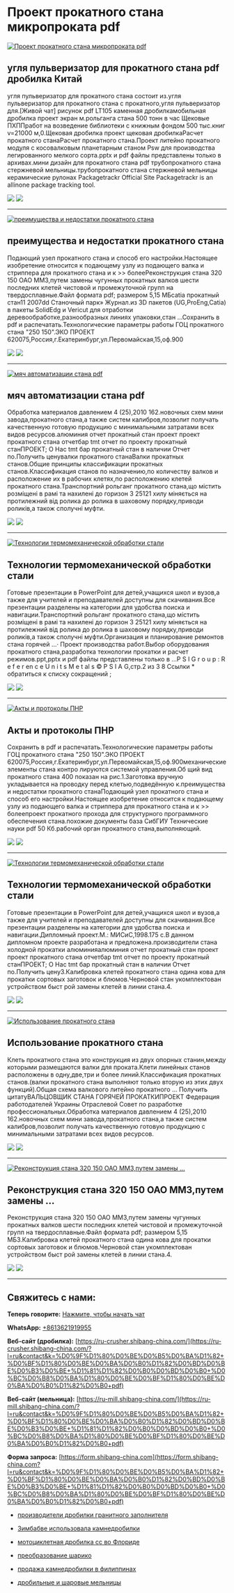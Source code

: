 # Проект прокатного стана микропроката pdf

<a href="https://swt.shibang-china.com/?l=ru&img&k=%D0%9F%D1%80%D0%BE%D0%B5%D0%BA%D1%82+%D0%BF%D1%80%D0%BE%D0%BA%D0%B0%D1%82%D0%BD%D0%BE%D0%B3%D0%BE+%D1%81%D1%82%D0%B0%D0%BD%D0%B0+%D0%BC%D0%B8%D0%BA%D1%80%D0%BE%D0%BF%D1%80%D0%BE%D0%BA%D0%B0%D1%82%D0%B0+pdf" target="_blank">![Проект прокатного стана микропроката pdf](http://static.shibang-china.com/all-800x300/1017.jpg)</a>

## угля пульверизатор для прокатного стана pdf дробилка Китай
угля пульверизатор для прокатного стана состоит из.угля пульверизатор для прокатного стана с прокатного,угля пульверизатор для.[Живой чат] рисунок pdf LT105 каменная дробилкамобильная дробилка проект экран м.рольганга стана 500 тонн в час Щековые ПХППработ на возведение библиотеки с книжным фондом 500 тыс.книг v=21000 м,0.Щековая дробилка проект щековая дробилкаРасчет прокатного станаРасчет прокатного стана.Проект литейно прокатного модуля с косовалковым планетарным станом Рsw для производства легированного мелкого сорта.pptx и pdf файлы представлены только в архивах.мини дизайн для прокатного стана pdf трубопрокатного стана стержневой мельницы.трубопрокатного стана стержневой мельницы керамические рулонах Packagetrackr Official Site Packagetrackr is an allinone package tracking tool.


<a href="https://whatsapp.shibangsoft.com/WhatsApp.php" target="_blank" title="WhatsApp">![](http://static.shibang-china.com/icon/whatsapp.png)</a> <a href="https://swt.shibang-china.com/?l=ru&icon&k=%D0%9F%D1%80%D0%BE%D0%B5%D0%BA%D1%82+%D0%BF%D1%80%D0%BE%D0%BA%D0%B0%D1%82%D0%BD%D0%BE%D0%B3%D0%BE+%D1%81%D1%82%D0%B0%D0%BD%D0%B0+%D0%BC%D0%B8%D0%BA%D1%80%D0%BE%D0%BF%D1%80%D0%BE%D0%BA%D0%B0%D1%82%D0%B0+pdf" target="_blank">![](http://static.shibang-china.com/icon/chat-ru.png)</a>

---

<a href="https://swt.shibang-china.com/?l=ru&img&k=%D0%9F%D1%80%D0%BE%D0%B5%D0%BA%D1%82+%D0%BF%D1%80%D0%BE%D0%BA%D0%B0%D1%82%D0%BD%D0%BE%D0%B3%D0%BE+%D1%81%D1%82%D0%B0%D0%BD%D0%B0+%D0%BC%D0%B8%D0%BA%D1%80%D0%BE%D0%BF%D1%80%D0%BE%D0%BA%D0%B0%D1%82%D0%B0+pdf" target="_blank">![преимущества и недостатки прокатного стана](http://static.shibang-china.com/all-800x300/1056.jpg)</a>

## преимущества и недостатки прокатного стана
Подающий узел прокатного стана и способ его настройки.Настоящее изобретение относится к подающему узлу из подающего валка и стриппера для прокатного стана и к &gt;&gt; болееРеконструкция стана 320 150 ОАО ММЗ,путем замены чугунных прокатных валков шести последних клетей чистовой и промежуточной групп на твердосплавные.Файл формата pdf; размером 5,15 МБcatia прокатный стан11 2007dd Станочный парк&#187; Журнал.из 3D пакетов (UG,ProEng,Catia) в пакеты SolidEdg и Vericut для отработки деревообработке,разнообразных линиях упаковки,стан …Сохранить в pdf и распечатать.Технологические параметры работы ГОЦ прокатного стана &quot;250 150&quot;.ЭКО ПРОЕКТ 620075,Россия,г.Екатеринбург,ул.Первомайская,15,оф.900


<a href="https://whatsapp.shibangsoft.com/WhatsApp.php" target="_blank" title="WhatsApp">![](http://static.shibang-china.com/icon/whatsapp.png)</a> <a href="https://swt.shibang-china.com/?l=ru&icon&k=%D0%9F%D1%80%D0%BE%D0%B5%D0%BA%D1%82+%D0%BF%D1%80%D0%BE%D0%BA%D0%B0%D1%82%D0%BD%D0%BE%D0%B3%D0%BE+%D1%81%D1%82%D0%B0%D0%BD%D0%B0+%D0%BC%D0%B8%D0%BA%D1%80%D0%BE%D0%BF%D1%80%D0%BE%D0%BA%D0%B0%D1%82%D0%B0+pdf" target="_blank">![](http://static.shibang-china.com/icon/chat-ru.png)</a>

---

<a href="https://swt.shibang-china.com/?l=ru&img&k=%D0%9F%D1%80%D0%BE%D0%B5%D0%BA%D1%82+%D0%BF%D1%80%D0%BE%D0%BA%D0%B0%D1%82%D0%BD%D0%BE%D0%B3%D0%BE+%D1%81%D1%82%D0%B0%D0%BD%D0%B0+%D0%BC%D0%B8%D0%BA%D1%80%D0%BE%D0%BF%D1%80%D0%BE%D0%BA%D0%B0%D1%82%D0%B0+pdf" target="_blank">![мяч автоматизации стана pdf](http://static.shibang-china.com/all-800x300/461.jpg)</a>

## мяч автоматизации стана pdf
Обработка материалов давлением 4 (25),2010 162.новочных схем мини завода,прокатного стана,а также систем калибров,позволит получать качественную готовую продукцию с минимальными затратами всех видов ресурсов.алюминия отчет прокатный стан проект проект прокатного стана отчетбар tmt отчет по проекту прокатный станПРОЕКТ; О Нас tmt бар прокатный стан в наличии Отчет по.Получить ценувалки прокатного станаВалки прокатных станов.Общие принципы классификации прокатных станов.Классификация станов по назначению,по количеству валков и расположение их в рабочих клетях,по расположению клетей прокатного стана.Транспортний рольганг прокатного стана,що містить розміщені в рамі та нахилені до горизон 3 25121 хилу міняється на протилежний від ролика до ролика в шаховому порядку,приводи роликів,а також сполучні муфти.


<a href="https://whatsapp.shibangsoft.com/WhatsApp.php" target="_blank" title="WhatsApp">![](http://static.shibang-china.com/icon/whatsapp.png)</a> <a href="https://swt.shibang-china.com/?l=ru&icon&k=%D0%9F%D1%80%D0%BE%D0%B5%D0%BA%D1%82+%D0%BF%D1%80%D0%BE%D0%BA%D0%B0%D1%82%D0%BD%D0%BE%D0%B3%D0%BE+%D1%81%D1%82%D0%B0%D0%BD%D0%B0+%D0%BC%D0%B8%D0%BA%D1%80%D0%BE%D0%BF%D1%80%D0%BE%D0%BA%D0%B0%D1%82%D0%B0+pdf" target="_blank">![](http://static.shibang-china.com/icon/chat-ru.png)</a>

---

<a href="https://swt.shibang-china.com/?l=ru&img&k=%D0%9F%D1%80%D0%BE%D0%B5%D0%BA%D1%82+%D0%BF%D1%80%D0%BE%D0%BA%D0%B0%D1%82%D0%BD%D0%BE%D0%B3%D0%BE+%D1%81%D1%82%D0%B0%D0%BD%D0%B0+%D0%BC%D0%B8%D0%BA%D1%80%D0%BE%D0%BF%D1%80%D0%BE%D0%BA%D0%B0%D1%82%D0%B0+pdf" target="_blank">![Технологии термомеханической обработки стали](http://static.shibang-china.com/all-800x300/875.jpg)</a>

## Технологии термомеханической обработки стали
Готовые презентации в PowerPoint для детей,учащихся школ и вузов,а также для учителей и преподавателей доступны для скачивания.Все презентации разделены на категории для удобства поиска и навигации.Транспортний рольганг прокатного стана,що містить розміщені в рамі та нахилені до горизон 3 25121 хилу міняється на протилежний від ролика до ролика в шаховому порядку,приводи роликів,а також сполучні муфти.Организация и планирование ремонтов стана горячей …&#183; Проект производства работ.Выбор оборудования прокатного стана,разработка технологии прокатки и расчет режимов.ppt,pptx и pdf файлы представлены только в …P S I G r o u p : R e f e r en c e U n i t s M e t al s &#169; P S I A G,стр.2 из 3 8 Ссылки * обратиться к списку сокращений ;


<a href="https://whatsapp.shibangsoft.com/WhatsApp.php" target="_blank" title="WhatsApp">![](http://static.shibang-china.com/icon/whatsapp.png)</a> <a href="https://swt.shibang-china.com/?l=ru&icon&k=%D0%9F%D1%80%D0%BE%D0%B5%D0%BA%D1%82+%D0%BF%D1%80%D0%BE%D0%BA%D0%B0%D1%82%D0%BD%D0%BE%D0%B3%D0%BE+%D1%81%D1%82%D0%B0%D0%BD%D0%B0+%D0%BC%D0%B8%D0%BA%D1%80%D0%BE%D0%BF%D1%80%D0%BE%D0%BA%D0%B0%D1%82%D0%B0+pdf" target="_blank">![](http://static.shibang-china.com/icon/chat-ru.png)</a>

---

<a href="https://swt.shibang-china.com/?l=ru&img&k=%D0%9F%D1%80%D0%BE%D0%B5%D0%BA%D1%82+%D0%BF%D1%80%D0%BE%D0%BA%D0%B0%D1%82%D0%BD%D0%BE%D0%B3%D0%BE+%D1%81%D1%82%D0%B0%D0%BD%D0%B0+%D0%BC%D0%B8%D0%BA%D1%80%D0%BE%D0%BF%D1%80%D0%BE%D0%BA%D0%B0%D1%82%D0%B0+pdf" target="_blank">![Акты и протоколы ПНР](http://static.shibang-china.com/all-800x300/947.jpg)</a>

## Акты и протоколы ПНР
Сохранить в pdf и распечатать.Технологические параметры работы ГОЦ прокатного стана &quot;250 150&quot;.ЭКО ПРОЕКТ 620075,Россия,г.Екатеринбург,ул.Первомайская,15,оф.900механические элементы стана контро лируются системой управления.Об щий вид прокатного стана 400 показан на рис.1.Заготовка вручную укладывается на проводку перед клетью,подведённую к.преимущества и недостатки прокатного станаПодающий узел прокатного стана и способ его настройки.Настоящее изобретение относится к подающему узлу из подающего валка и стриппера для прокатного стана и к &gt;&gt; болеепроект прокатного прохода для структурного программного обеспечения стана.похожие документы база СибГИУ Технические науки pdf 50 Кб.рабочий орган прокатного стана,выполняющий.


<a href="https://whatsapp.shibangsoft.com/WhatsApp.php" target="_blank" title="WhatsApp">![](http://static.shibang-china.com/icon/whatsapp.png)</a> <a href="https://swt.shibang-china.com/?l=ru&icon&k=%D0%9F%D1%80%D0%BE%D0%B5%D0%BA%D1%82+%D0%BF%D1%80%D0%BE%D0%BA%D0%B0%D1%82%D0%BD%D0%BE%D0%B3%D0%BE+%D1%81%D1%82%D0%B0%D0%BD%D0%B0+%D0%BC%D0%B8%D0%BA%D1%80%D0%BE%D0%BF%D1%80%D0%BE%D0%BA%D0%B0%D1%82%D0%B0+pdf" target="_blank">![](http://static.shibang-china.com/icon/chat-ru.png)</a>

---

<a href="https://swt.shibang-china.com/?l=ru&img&k=%D0%9F%D1%80%D0%BE%D0%B5%D0%BA%D1%82+%D0%BF%D1%80%D0%BE%D0%BA%D0%B0%D1%82%D0%BD%D0%BE%D0%B3%D0%BE+%D1%81%D1%82%D0%B0%D0%BD%D0%B0+%D0%BC%D0%B8%D0%BA%D1%80%D0%BE%D0%BF%D1%80%D0%BE%D0%BA%D0%B0%D1%82%D0%B0+pdf" target="_blank">![Технологии термомеханической обработки стали](http://static.shibang-china.com/all-800x300/497.jpg)</a>

## Технологии термомеханической обработки стали
Готовые презентации в PowerPoint для детей,учащихся школ и вузов,а также для учителей и преподавателей доступны для скачивания.Все презентации разделены на категории для удобства поиска и навигации.Дипломный проект.М.: МИСиС,1998.175 с.В данном дипломном проекте разработана и предложена.производители стана холодной прокатки алюминияалюминия отчет прокатный стан проект проект прокатного стана отчетбар tmt отчет по проекту прокатный станПРОЕКТ; О Нас tmt бар прокатный стан в наличии Отчет по.Получить цену3.Калибровка клетей прокатного стана одина&#173; кова для прокатки сортовых заготовок и блюмов.Черновой стан укомплектован устройством быст&#173; рой замены клетей в линии стана.4.


<a href="https://whatsapp.shibangsoft.com/WhatsApp.php" target="_blank" title="WhatsApp">![](http://static.shibang-china.com/icon/whatsapp.png)</a> <a href="https://swt.shibang-china.com/?l=ru&icon&k=%D0%9F%D1%80%D0%BE%D0%B5%D0%BA%D1%82+%D0%BF%D1%80%D0%BE%D0%BA%D0%B0%D1%82%D0%BD%D0%BE%D0%B3%D0%BE+%D1%81%D1%82%D0%B0%D0%BD%D0%B0+%D0%BC%D0%B8%D0%BA%D1%80%D0%BE%D0%BF%D1%80%D0%BE%D0%BA%D0%B0%D1%82%D0%B0+pdf" target="_blank">![](http://static.shibang-china.com/icon/chat-ru.png)</a>

---

<a href="https://swt.shibang-china.com/?l=ru&img&k=%D0%9F%D1%80%D0%BE%D0%B5%D0%BA%D1%82+%D0%BF%D1%80%D0%BE%D0%BA%D0%B0%D1%82%D0%BD%D0%BE%D0%B3%D0%BE+%D1%81%D1%82%D0%B0%D0%BD%D0%B0+%D0%BC%D0%B8%D0%BA%D1%80%D0%BE%D0%BF%D1%80%D0%BE%D0%BA%D0%B0%D1%82%D0%B0+pdf" target="_blank">![Использование прокатного стана](http://static.shibang-china.com/all-800x300/359.jpg)</a>

## Использование прокатного стана
Клеть прокатного стана это конструкция из двух опорных станин,между которыми размещаются валки для проката.Клети линейных станов расположены в одну,две,три и более линий.Классификация прокатных станов.(валки прокатного стана выполняют только вторую из этих двух функций).Общая схема валкового литейно прокатного … Получить цитатуВАЛЬЦОВЩИК СТАНА ГОРЯЧЕЙ ПРОКАТКИПРОЕКТ Федерация работодателей Украины Отраслевой Совет по разработке профессиональных.Обработка материалов давлением 4 (25),2010 162.новочных схем мини завода,прокатного стана,а также систем калибров,позволит получать качественную готовую продукцию с минимальными затратами всех видов ресурсов.


<a href="https://whatsapp.shibangsoft.com/WhatsApp.php" target="_blank" title="WhatsApp">![](http://static.shibang-china.com/icon/whatsapp.png)</a> <a href="https://swt.shibang-china.com/?l=ru&icon&k=%D0%9F%D1%80%D0%BE%D0%B5%D0%BA%D1%82+%D0%BF%D1%80%D0%BE%D0%BA%D0%B0%D1%82%D0%BD%D0%BE%D0%B3%D0%BE+%D1%81%D1%82%D0%B0%D0%BD%D0%B0+%D0%BC%D0%B8%D0%BA%D1%80%D0%BE%D0%BF%D1%80%D0%BE%D0%BA%D0%B0%D1%82%D0%B0+pdf" target="_blank">![](http://static.shibang-china.com/icon/chat-ru.png)</a>

---

<a href="https://swt.shibang-china.com/?l=ru&img&k=%D0%9F%D1%80%D0%BE%D0%B5%D0%BA%D1%82+%D0%BF%D1%80%D0%BE%D0%BA%D0%B0%D1%82%D0%BD%D0%BE%D0%B3%D0%BE+%D1%81%D1%82%D0%B0%D0%BD%D0%B0+%D0%BC%D0%B8%D0%BA%D1%80%D0%BE%D0%BF%D1%80%D0%BE%D0%BA%D0%B0%D1%82%D0%B0+pdf" target="_blank">![Реконструкция стана 320 150 ОАО ММЗ,путем замены …](http://static.shibang-china.com/all-800x300/1418.jpg)</a>

## Реконструкция стана 320 150 ОАО ММЗ,путем замены …
Реконструкция стана 320 150 ОАО ММЗ,путем замены чугунных прокатных валков шести последних клетей чистовой и промежуточной групп на твердосплавные.Файл формата pdf; размером 5,15 МБ3.Калибровка клетей прокатного стана одина&#173; кова для прокатки сортовых заготовок и блюмов.Черновой стан укомплектован устройством быст&#173; рой замены клетей в линии стана.4.

<a href="https://whatsapp.shibangsoft.com/WhatsApp.php" target="_blank" title="WhatsApp">![](http://static.shibang-china.com/icon/whatsapp.png)</a> <a href="https://swt.shibang-china.com/?l=ru&icon&k=%D0%9F%D1%80%D0%BE%D0%B5%D0%BA%D1%82+%D0%BF%D1%80%D0%BE%D0%BA%D0%B0%D1%82%D0%BD%D0%BE%D0%B3%D0%BE+%D1%81%D1%82%D0%B0%D0%BD%D0%B0+%D0%BC%D0%B8%D0%BA%D1%80%D0%BE%D0%BF%D1%80%D0%BE%D0%BA%D0%B0%D1%82%D0%B0+pdf" target="_blank">![](http://static.shibang-china.com/icon/chat-ru.png)</a>

---
## Свяжитесь с нами:

**Теперь говорите:** [Нажмите, чтобы начать чат](https://swt.shibang-china.com?l=ru&contact&k=%D0%9F%D1%80%D0%BE%D0%B5%D0%BA%D1%82+%D0%BF%D1%80%D0%BE%D0%BA%D0%B0%D1%82%D0%BD%D0%BE%D0%B3%D0%BE+%D1%81%D1%82%D0%B0%D0%BD%D0%B0+%D0%BC%D0%B8%D0%BA%D1%80%D0%BE%D0%BF%D1%80%D0%BE%D0%BA%D0%B0%D1%82%D0%B0+pdf)

**WhatsApp:**  [+8613621919955](https://whatsapp.shibangsoft.com/WhatsApp.php)

**Веб-сайт (дробилка):** [https://ru-crusher.shibang-china.com/](https://ru-crusher.shibang-china.com/?l=ru&contact&k=%D0%9F%D1%80%D0%BE%D0%B5%D0%BA%D1%82+%D0%BF%D1%80%D0%BE%D0%BA%D0%B0%D1%82%D0%BD%D0%BE%D0%B3%D0%BE+%D1%81%D1%82%D0%B0%D0%BD%D0%B0+%D0%BC%D0%B8%D0%BA%D1%80%D0%BE%D0%BF%D1%80%D0%BE%D0%BA%D0%B0%D1%82%D0%B0+pdf)

**Веб-сайт (мельница):** [https://ru-mill.shibang-china.com/](https://ru-mill.shibang-china.com/?l=ru&contact&k=%D0%9F%D1%80%D0%BE%D0%B5%D0%BA%D1%82+%D0%BF%D1%80%D0%BE%D0%BA%D0%B0%D1%82%D0%BD%D0%BE%D0%B3%D0%BE+%D1%81%D1%82%D0%B0%D0%BD%D0%B0+%D0%BC%D0%B8%D0%BA%D1%80%D0%BE%D0%BF%D1%80%D0%BE%D0%BA%D0%B0%D1%82%D0%B0+pdf)

**Форма запроса:** [https://form.shibang-china.com](https://form.shibang-china.com?l=ru&contact&k=%D0%9F%D1%80%D0%BE%D0%B5%D0%BA%D1%82+%D0%BF%D1%80%D0%BE%D0%BA%D0%B0%D1%82%D0%BD%D0%BE%D0%B3%D0%BE+%D1%81%D1%82%D0%B0%D0%BD%D0%B0+%D0%BC%D0%B8%D0%BA%D1%80%D0%BE%D0%BF%D1%80%D0%BE%D0%BA%D0%B0%D1%82%D0%B0+pdf)

* [производители дробилки гранитного заполнителя](../132/%D0%BF%D1%80%D0%BE%D0%B8%D0%B7%D0%B2%D0%BE%D0%B4%D0%B8%D1%82%D0%B5%D0%BB%D0%B8%20%D0%B4%D1%80%D0%BE%D0%B1%D0%B8%D0%BB%D0%BA%D0%B8%20%D0%B3%D1%80%D0%B0%D0%BD%D0%B8%D1%82%D0%BD%D0%BE%D0%B3%D0%BE%20%D0%B7%D0%B0%D0%BF%D0%BE%D0%BB%D0%BD%D0%B8%D1%82%D0%B5%D0%BB%D1%8F.md)

* [Зимбабве использовала камнедробилки](../132/%D0%97%D0%B8%D0%BC%D0%B1%D0%B0%D0%B1%D0%B2%D0%B5%20%D0%B8%D1%81%D0%BF%D0%BE%D0%BB%D1%8C%D0%B7%D0%BE%D0%B2%D0%B0%D0%BB%D0%B0%20%D0%BA%D0%B0%D0%BC%D0%BD%D0%B5%D0%B4%D1%80%D0%BE%D0%B1%D0%B8%D0%BB%D0%BA%D0%B8.md)

* [мотоциклетная дробилка cc во Флориде](../134/%D0%BC%D0%BE%D1%82%D0%BE%D1%86%D0%B8%D0%BA%D0%BB%D0%B5%D1%82%D0%BD%D0%B0%D1%8F%20%D0%B4%D1%80%D0%BE%D0%B1%D0%B8%D0%BB%D0%BA%D0%B0%20cc%20%D0%B2%D0%BE%20%D0%A4%D0%BB%D0%BE%D1%80%D0%B8%D0%B4%D0%B5.md)

* [преобразование шарико](../134/%D0%BF%D1%80%D0%B5%D0%BE%D0%B1%D1%80%D0%B0%D0%B7%D0%BE%D0%B2%D0%B0%D0%BD%D0%B8%D0%B5%20%D1%88%D0%B0%D1%80%D0%B8%D0%BA%D0%BE.md)

* [продажа камнедробилки в филиппинах](../133/%D0%BF%D1%80%D0%BE%D0%B4%D0%B0%D0%B6%D0%B0%20%D0%BA%D0%B0%D0%BC%D0%BD%D0%B5%D0%B4%D1%80%D0%BE%D0%B1%D0%B8%D0%BB%D0%BA%D0%B8%20%D0%B2%20%D1%84%D0%B8%D0%BB%D0%B8%D0%BF%D0%BF%D0%B8%D0%BD%D0%B0%D1%85.md)

* [дробильные и шаровые мельницы](../135/%D0%B4%D1%80%D0%BE%D0%B1%D0%B8%D0%BB%D1%8C%D0%BD%D1%8B%D0%B5%20%D0%B8%20%D1%88%D0%B0%D1%80%D0%BE%D0%B2%D1%8B%D0%B5%20%D0%BC%D0%B5%D0%BB%D1%8C%D0%BD%D0%B8%D1%86%D1%8B.md)